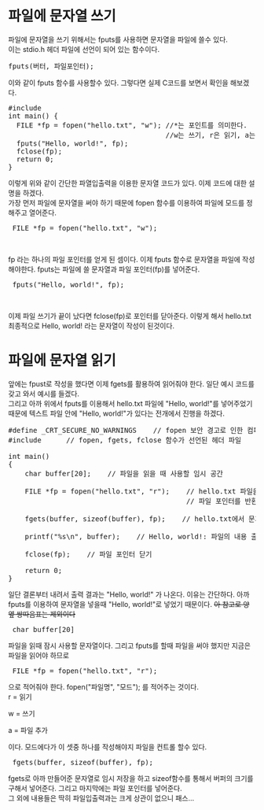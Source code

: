 # 파일에 문자열 쓰기
파일에 문자열을 쓰기 위해서는 fputs를 사용하면 문자열을 파일에 쓸수 있다. <br/>
이는 stdio.h 헤더 파일에 선언이 되어 있는 함수이다. <br/>
<pre>
fputs(버터, 파일포인터);
</pre>
이와 같이 fputs 함수를 사용할수 있다. 그렇다면 실제 C코드를 보면서 확인을 해보겠다.
<pre>
#include <stdio.h>
int main() {
  FILE *fp = fopen("hello.txt", "w"); //*는 포인트를 의미한다.
                                      //w는 쓰기, r은 읽기, a는 추가
  fputs("Hello, world!", fp);
  fclose(fp);
  return 0;
}
</pre>
이렇게 위와 같이 간단한 파열입출력을 이용한 문자열 코드가 있다. 이제 코드에 대한 설명을 하겠다. <br/>
가장 먼저 파일에 문자열을 써야 하기 때문에 fopen 함수를 이용하여 파일에 모드를 정해주고 열어준다. <br/>
<pre> FILE *fp = fopen("hello.txt", "w"); </pre> <br/>
fp 라는 하나의 파일 포인터를 얻게 된 셈이다. 이제 fputs 함수로 문자열을 파일에 작성 해야한다. fputs는 파일에 쓸 문자열과 파일 포인터(fp)를 넣어준다. <br/>
<pre> fputs("Hello, world!", fp); </pre><br/>
이제 파일 쓰기가 끝이 났다면 fclose(fp)로 포인터를 닫아준다. 이렇게 해서 hello.txt 최종적으로 Hello, world! 라는 문자열이 작성이 된것이다.

# 파일에 문자열 읽기
앞에는 fpust로 작성을 했다면 이제 fgets를 활용하여 읽어줘야 한다. 일단 예시 코드를 갖고 와서 예시를 들겠다. <br/>
그리고 아까 위에서 fputs를 이용해서 hello.txt 파일에 "Hello, world!"를 넣어주었기 때문에 텍스트 파일 안에 "Hello, world!"가 있다는 전개에서 진행을 하겠다.
<pre>
#define _CRT_SECURE_NO_WARNINGS    // fopen 보안 경고로 인한 컴파일 에러 방지
#include <stdio.h>     // fopen, fgets, fclose 함수가 선언된 헤더 파일

int main()
{
    char buffer[20];    // 파일을 읽을 때 사용할 임시 공간

    FILE *fp = fopen("hello.txt", "r");    // hello.txt 파일을 읽기 모드로 열기.  
                                           // 파일 포인터를 반환

    fgets(buffer, sizeof(buffer), fp);    // hello.txt에서 문자열을 읽음

    printf("%s\n", buffer);    // Hello, world!: 파일의 내용 출력

    fclose(fp);    // 파일 포인터 닫기

    return 0;
}
</pre>
일단 결론부터 내려서 출력 결과는 "Hello, world!" 가 나온다. 이유는 간단하다. 아까 fputs를 이용하여 문자열을 넣을때 "Hello, world!"로 넣었기 때문이다. ~~아 참고로 양옆 쌍따음표는 제외이다~~ <br/>
<pre> char buffer[20] </pre>
파일을 읽때 잠시 사용할 문자열이다. 그리고 fputs를 할때 파일을 써야 했지만 지금은 파일을 읽어야 하므로 
<pre> FILE *fp = fopen("hello.txt", "r");  </pre>
으로 적어줘야 한다. fopen("파일명", "모드"); 를 적어주는 것이다. <br/>
r = 읽기 <p>
w = 쓰기 <p>
a = 파일 추가 <p>
이다. 모드에다가 이 셋중 하나를 작성해야지 파일을 컨트롤 할수 있다. <br/>
<pre> fgets(buffer, sizeof(buffer), fp); </pre>
fgets로 아까 만들어준 문자열로 임시 저장을 하고 sizeof함수를 통해서 버퍼의 크기를 구해서 넣어준다. 그리고 마지막에는 파일 포인터를 넣어준다. <br/>
그 외에 내용들은 딱히 파일입출력과는 크게 상관이 없으니 패스... <br/>
